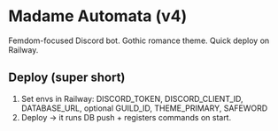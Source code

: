 # Madame Automata (v4)
Femdom-focused Discord bot. Gothic romance theme. Quick deploy on Railway.

## Deploy (super short)
1) Set envs in Railway: DISCORD_TOKEN, DISCORD_CLIENT_ID, DATABASE_URL, optional GUILD_ID, THEME_PRIMARY, SAFEWORD
2) Deploy → it runs DB push + registers commands on start.